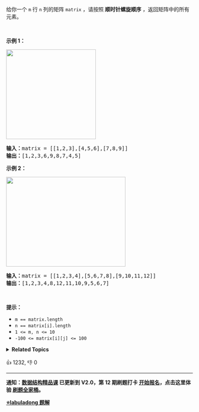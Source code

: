 <p>给你一个 <code>m</code> 行 <code>n</code> 列的矩阵&nbsp;<code>matrix</code> ，请按照 <strong>顺时针螺旋顺序</strong> ，返回矩阵中的所有元素。</p>

<p>&nbsp;</p>

<p><strong>示例 1：</strong></p> 
<img alt="" src="https://assets.leetcode.com/uploads/2020/11/13/spiral1.jpg" style="width: 242px; height: 242px;" /> 
<pre>
<strong>输入：</strong>matrix = [[1,2,3],[4,5,6],[7,8,9]]
<strong>输出：</strong>[1,2,3,6,9,8,7,4,5]
</pre>

<p><strong>示例 2：</strong></p> 
<img alt="" src="https://assets.leetcode.com/uploads/2020/11/13/spiral.jpg" style="width: 322px; height: 242px;" /> 
<pre>
<strong>输入：</strong>matrix = [[1,2,3,4],[5,6,7,8],[9,10,11,12]]
<strong>输出：</strong>[1,2,3,4,8,12,11,10,9,5,6,7]
</pre>

<p>&nbsp;</p>

<p><strong>提示：</strong></p>

<ul> 
 <li><code>m == matrix.length</code></li> 
 <li><code>n == matrix[i].length</code></li> 
 <li><code>1 &lt;= m, n &lt;= 10</code></li> 
 <li><code>-100 &lt;= matrix[i][j] &lt;= 100</code></li> 
</ul>

<details><summary><strong>Related Topics</strong></summary>数组 | 矩阵 | 模拟</details><br>

<div>👍 1232, 👎 0</div>

<div id="labuladong"><hr>

**通知：[数据结构精品课](https://aep.h5.xeknow.com/s/1XJHEO) 已更新到 V2.0，第 12 期刷题打卡 [开始报名](https://mp.weixin.qq.com/s/eUG2OOzY3k_ZTz-CFvtv5Q)，点击这里体验 [刷题全家桶](https://labuladong.gitee.io/algo/images/others/%E5%85%A8%E5%AE%B6%E6%A1%B6.jpg)。**



<p><strong><a href="https://labuladong.github.io/article?qno=54" target="_blank">⭐️labuladong 题解</a></strong></p>
</div>



